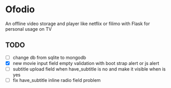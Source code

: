 # Ofodio

An offline video storage and player like netflix or filimo with Flask for personal usage on TV

## TODO
- [ ] change db from sqlite to mongodb
- [X] new movie input field empty validation with boot strap alert or js alert
- [ ] subtitle upload field when have_subtitle is no and make it visible when is yes
- [ ] fix have_subtitle inline radio field problem